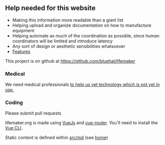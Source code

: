 ## Help needed for this website

- Making this information more readable than a giant list
- Helping upload and organize documentation on how to manufacture equipment
- Helping automate as much of the coordination as possible, since human coordinators will be limited and introduce latency
- Any sort of design or aesthetic sensibilities whatsoever
- [Features](./#features)

This project is on github at https://github.com/bluehat/lifemaker

### Medical

We need medical professionals [to help us vet technology which is not yet in use.](equipment/unvetted.md)

### Coding

Please submit pull requests

lifemaker.org is made using [VueJs](https://vuejs.org/) and [vue-router](https://router.vuejs.org/). You'll need to install the [Vue CLI](https://cli.vuejs.org/guide/installation.html).

Static content is defined within [src/md](./src/md) (see [home](./src/md/home.md))
